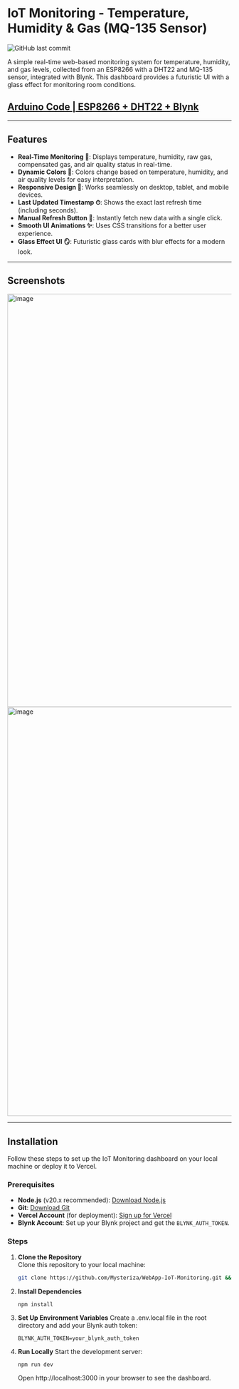 # IoT Monitoring - Temperature, Humidity & Gas (MQ-135 Sensor)

![GitHub last commit](https://img.shields.io/github/last-commit/Mysteriza/WebApp-IoT-Monitoring)

A simple real-time web-based monitoring system for temperature, humidity, and gas levels, collected from an ESP8266 with a DHT22 and MQ-135 sensor, integrated with Blynk. This dashboard provides a futuristic UI with a glass effect for monitoring room conditions.

## [Arduino Code | ESP8266 + DHT22 + Blynk](https://github.com/Mysteriza/DHT22-Blynk-Monitoring)

---

## Features
- **Real-Time Monitoring 📡**: Displays temperature, humidity, raw gas, compensated gas, and air quality status in real-time.
- **Dynamic Colors 🎨**: Colors change based on temperature, humidity, and air quality levels for easy interpretation.
- **Responsive Design 📱**: Works seamlessly on desktop, tablet, and mobile devices.
- **Last Updated Timestamp ⏱**: Shows the exact last refresh time (including seconds).
- **Manual Refresh Button 🔄**: Instantly fetch new data with a single click.
- **Smooth UI Animations ✨**: Uses CSS transitions for a better user experience.
- **Glass Effect UI 🪞**: Futuristic glass cards with blur effects for a modern look.

---

## Screenshots
<img width="1900" height="927" alt="image" src="https://github.com/user-attachments/assets/6e48b230-e2fe-4ed5-889b-c4b91f237116" />
<img width="1896" height="918" alt="image" src="https://github.com/user-attachments/assets/33b7e9d1-6520-4ed3-b491-fe3a908d5f8e" />



---

## Installation

Follow these steps to set up the IoT Monitoring dashboard on your local machine or deploy it to Vercel.

### Prerequisites
- **Node.js** (v20.x recommended): [Download Node.js](https://nodejs.org/)
- **Git**: [Download Git](https://git-scm.com/downloads)
- **Vercel Account** (for deployment): [Sign up for Vercel](https://vercel.com/signup)
- **Blynk Account**: Set up your Blynk project and get the `BLYNK_AUTH_TOKEN`.

### Steps
1. **Clone the Repository**  
   Clone this repository to your local machine:
   ```bash
   git clone https://github.com/Mysteriza/WebApp-IoT-Monitoring.git && cd WebApp-IoT-Monitoring
   ```
2. **Install Dependencies**
   ```
   npm install
   ```
3. **Set Up Environment Variables**
   Create a .env.local file in the root directory and add your Blynk auth token:
   ```
   BLYNK_AUTH_TOKEN=your_blynk_auth_token
   ```
4. **Run Locally**
   Start the development server:
   ```
   npm run dev
   ```
   Open http://localhost:3000 in your browser to see the dashboard.
